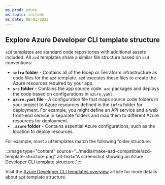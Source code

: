 ```yaml
---
ms.prod: azure
ms.topic: include
ms.date: 08/01/2022
---
```


## Explore Azure Developer CLI template structure

`azd` templates are standard code repositories with additional assets included. All `azd` templates share a similar file structure based on `azd` conventions:

- **`infra` folder** - Contains all of the Bicep or Terraform infrastructure as code files for the `azd` template. `azd` executes these files to create the Azure resources required by your app.
- **`src` folder** - Contains the app source code. `azd` packages and deploys the code based on configurations in `azure.yaml`.
- **`azure.yaml` file** - A configuration file that maps source code folders in your project to Azure resources defined in the `infra` folder for deployment. For example, you might define an API service and a web front-end service in separate folders and map them to different Azure resources for deployment.
- **`.azure` folder** - Contains essential Azure configurations, such as the location to deploy resources.

For example, most `azd` templates match the following folder structure:

:::image type="content" source="../media/make-azd-compatible/azd-template-structure.png" alt-text="A screenshot showing an Azure Developer CLI template structure.":::

Visit the [Azure Developer CLI templates overview](../azd-templates.md) article for more details about `azd` template structure.
